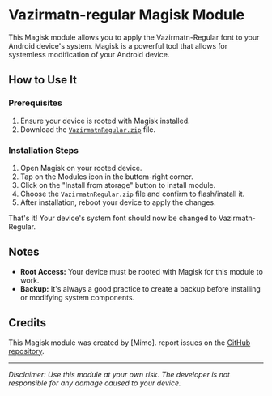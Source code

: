 # Vazirmatn-regular Magisk Module

This Magisk module allows you to apply the Vazirmatn-Regular font to your Android device's system. Magisk is a powerful tool that allows for systemless modification of your Android device.

## How to Use It

### Prerequisites
1. Ensure your device is rooted with Magisk installed.
2. Download the [`VazirmatnRegular.zip`](https://github.com/mrostd/VazirmatnRegularMagisk/releases) file.

### Installation Steps
1. Open Magisk on your rooted device.
2. Tap on the Modules icon in the buttom-right corner.
3. Click on the "Install from storage" button to install module.
4. Choose the `VazirmatnRegular.zip` file and confirm to flash/install it.
5. After installation, reboot your device to apply the changes.

That's it! Your device's system font should now be changed to Vazirmatn-Regular.

## Notes

- **Root Access:** Your device must be rooted with Magisk for this module to work.
- **Backup:** It's always a good practice to create a backup before installing or modifying system components.

## Credits

This Magisk module was created by [Mimo]. report issues on the [GitHub repository](https://github.com/mrostd/VazirmatnRegularMagisk/issues).

---

*Disclaimer: Use this module at your own risk. The developer is not responsible for any damage caused to your device.*

